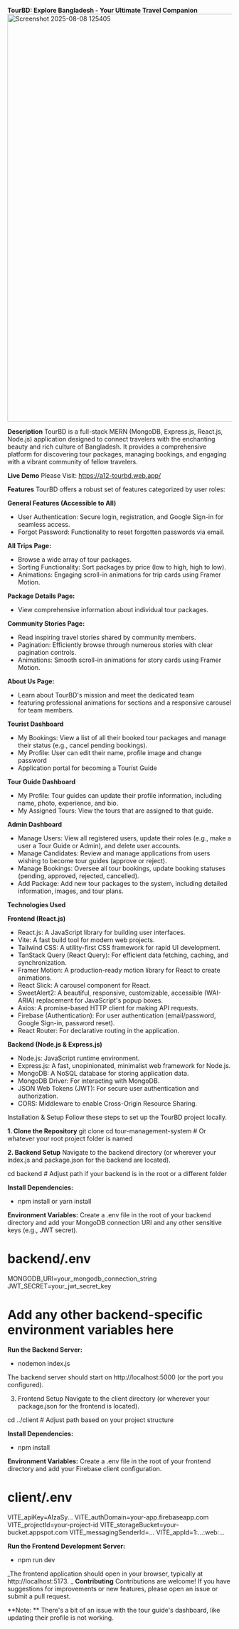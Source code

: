 **TourBD: Explore Bangladesh - Your Ultimate Travel Companion**
<img width="1885" height="917" alt="Screenshot 2025-08-08 125405" src="https://github.com/user-attachments/assets/caff8b6a-23f3-4a34-8762-03adbca18c7b" />

**Description**
TourBD is a full-stack MERN (MongoDB, Express.js, React.js, Node.js) application designed to connect travelers with the enchanting beauty and rich culture of Bangladesh. It provides a comprehensive platform for discovering tour packages, managing bookings, and engaging with a vibrant community of fellow travelers.

**Live Demo**
 Please Visit: https://a12-tourbd.web.app/

**Features**
TourBD offers a robust set of features categorized by user roles:

**General Features (Accessible to All)**
- User Authentication: Secure login, registration, and Google Sign-in for seamless access.
- Forgot Password: Functionality to reset forgotten passwords via email.

**All Trips Page:**
- Browse a wide array of tour packages.
- Sorting Functionality: Sort packages by price (low to high, high to low).
- Animations: Engaging scroll-in animations for trip cards using Framer Motion.

**Package Details Page:** 
- View comprehensive information about individual tour packages.

**Community Stories Page:**
- Read inspiring travel stories shared by community members.
- Pagination: Efficiently browse through numerous stories with clear pagination controls.
- Animations: Smooth scroll-in animations for story cards using Framer Motion.

**About Us Page:** 
- Learn about TourBD's mission and meet the dedicated team
- featuring professional animations for sections and a responsive carousel for team members.

**Tourist Dashboard**
- My Bookings: View a list of all their booked tour packages and manage their status (e.g., cancel pending bookings).
- My Profile: User can edit their name, profile image and change password
- Application portal for becoming a Tourist Guide

**Tour Guide Dashboard**
- My Profile: Tour guides can update their profile information, including name, photo, experience, and bio.
- My Assigned Tours: View the tours that are assigned to that guide.

**Admin Dashboard**
- Manage Users: View all registered users, update their roles (e.g., make a user a Tour Guide or Admin), and delete user accounts.
- Manage Candidates: Review and manage applications from users wishing to become tour guides (approve or reject).
- Manage Bookings: Oversee all tour bookings, update booking statuses (pending, approved, rejected, cancelled).
- Add Package: Add new tour packages to the system, including detailed information, images, and tour plans.

**Technologies Used**

**Frontend (React.js)**
- React.js: A JavaScript library for building user interfaces.
- Vite: A fast build tool for modern web projects.
- Tailwind CSS: A utility-first CSS framework for rapid UI development.
- TanStack Query (React Query): For efficient data fetching, caching, and synchronization.
- Framer Motion: A production-ready motion library for React to create animations.
- React Slick: A carousel component for React.
- SweetAlert2: A beautiful, responsive, customizable, accessible (WAI-ARIA) replacement for JavaScript's popup boxes.
- Axios: A promise-based HTTP client for making API requests.
- Firebase (Authentication): For user authentication (email/password, Google Sign-in, password reset).
- React Router: For declarative routing in the application.

**Backend (Node.js & Express.js)**
- Node.js: JavaScript runtime environment.
- Express.js: A fast, unopinionated, minimalist web framework for Node.js.
- MongoDB: A NoSQL database for storing application data.
- MongoDB Driver: For interacting with MongoDB.
- JSON Web Tokens (JWT): For secure user authentication and authorization.
- CORS: Middleware to enable Cross-Origin Resource Sharing.

Installation & Setup
Follow these steps to set up the TourBD project locally.

**1. Clone the Repository**
git clone <your-repository-url>
cd tour-management-system # Or whatever your root project folder is named

**2. Backend Setup**
Navigate to the backend directory (or wherever your index.js and package.json for the backend are located).

cd backend # Adjust path if your backend is in the root or a different folder

**Install Dependencies:**
- npm install or yarn install

**Environment Variables:**
Create a .env file in the root of your backend directory and add your MongoDB connection URI and any other sensitive keys (e.g., JWT secret).

# backend/.env
MONGODB_URI=your_mongodb_connection_string
JWT_SECRET=your_jwt_secret_key
# Add any other backend-specific environment variables here

**Run the Backend Server:**
- nodemon index.js

The backend server should start on http://localhost:5000 (or the port you configured).

3. Frontend Setup
Navigate to the client directory (or wherever your package.json for the frontend is located).

cd ../client # Adjust path based on your project structure

**Install Dependencies:**
- npm install


**Environment Variables:**
Create a .env file in the root of your frontend directory and add your Firebase client configuration.

# client/.env
VITE_apiKey=AIzaSy...
VITE_authDomain=your-app.firebaseapp.com
VITE_projectId=your-project-id
VITE_storageBucket=your-bucket.appspot.com
VITE_messagingSenderId=...
VITE_appId=1:...:web:...

**Run the Frontend Development Server:**
- npm run dev

_The frontend application should open in your browser, typically at http://localhost:5173.
_
**Contributing**
Contributions are welcome! If you have suggestions for improvements or new features, please open an issue or submit a pull request.

**Note: **
There's a bit of an issue with the tour guide's dashboard, like updating their profile is not working.
